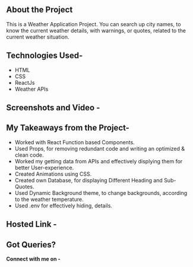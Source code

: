 ## About the Project
This is a Weather Application Project. You can search up city names, to know the current weather details, with warnings, or quotes, related to the current weather situation.

## Technologies Used- 
- HTML
- CSS
- ReactJs
- Weather APIs

## Screenshots and Video - 



## My Takeaways from the Project-
- Worked with React Function based Components.
- Used Props, for removing redundant code and writing an optimized & clean code.
- Worked my getting data from APIs and effectively displying them for better User-experience.
- Created Animations using CSS.
- Created own Database, for displaying Different Heading and Sub-Quotes.
- Used Dynamic Background theme, to change backgrounds, according to the weather temperature.
- Used .env for effectively hiding, details.

## Hosted Link - 


## Got Queries?
**Connect with me on -** 



